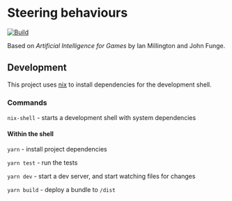 # Steering behaviours

[![Build][build-badge]][build]

Based on _Artificial Intelligence for Games_ by Ian Millington and John Funge.

## Development

This project uses [nix](https://nixos.org/) to install dependencies for the development shell.

### Commands

`nix-shell` - starts a development shell with system dependencies

#### Within the shell

`yarn` - install project dependencies

`yarn test` - run the tests

`yarn dev` - start a dev server, and start watching files for changes

`yarn build` - deploy a bundle to `/dist`

<!-- Definitions -->

[build-badge]: https://github.com/craigdallimore/steering-behaviour/workflows/main/badge.svg
[build]: https://github.com/craigdallimore/steering-behaviour/actions
